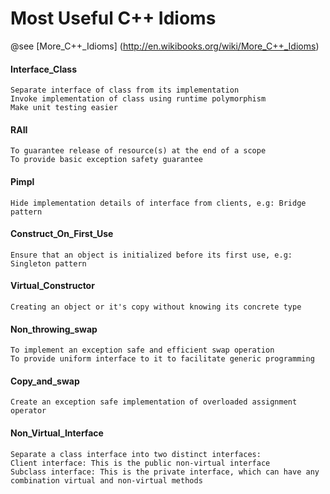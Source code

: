 # Most Useful C++ Idioms

@see [More_C++_Idioms] (http://en.wikibooks.org/wiki/More_C++_Idioms)

#### Interface_Class
```
Separate interface of class from its implementation
Invoke implementation of class using runtime polymorphism
Make unit testing easier
```
#### RAII
```
To guarantee release of resource(s) at the end of a scope
To provide basic exception safety guarantee
```
#### Pimpl
```
Hide implementation details of interface from clients, e.g: Bridge pattern
```
#### Construct_On_First_Use
```
Ensure that an object is initialized before its first use, e.g: Singleton pattern
```
#### Virtual_Constructor
```
Creating an object or it's copy without knowing its concrete type
```
#### Non_throwing_swap
```
To implement an exception safe and efficient swap operation
To provide uniform interface to it to facilitate generic programming
```
#### Copy_and_swap
```
Create an exception safe implementation of overloaded assignment operator
```
#### Non_Virtual_Interface
```
Separate a class interface into two distinct interfaces:
Client interface: This is the public non-virtual interface
Subclass interface: This is the private interface, which can have any combination virtual and non-virtual methods
```
